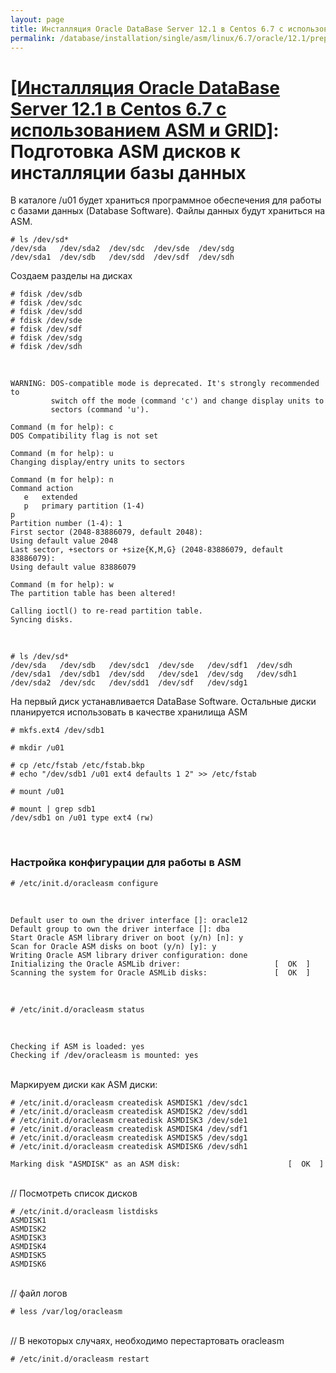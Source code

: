 ```yaml
---
layout: page
title: Инсталляция Oracle DataBase Server 12.1 в Centos 6.7 с использованием ASM и GRID - Подготовка ASM дисков к инсталляции базы данных
permalink: /database/installation/single/asm/linux/6.7/oracle/12.1/prepare-asm-disks/
---
```


# <a href="/database/installation/single/asm/linux/6.7/oracle/12.1/">[Инсталляция Oracle DataBase Server 12.1 в Centos 6.7 с использованием ASM и GRID]</a>: Подготовка ASM дисков к инсталляции базы данных



В каталоге /u01 будет храниться программное обеспечения для работы с базами данных (Database Software). Файлы данных будут храниться на ASM.


    # ls /dev/sd*
    /dev/sda   /dev/sda2  /dev/sdc  /dev/sde  /dev/sdg
    /dev/sda1  /dev/sdb   /dev/sdd  /dev/sdf  /dev/sdh


Создаем разделы на дисках

    # fdisk /dev/sdb
    # fdisk /dev/sdc
    # fdisk /dev/sdd
    # fdisk /dev/sde
    # fdisk /dev/sdf
    # fdisk /dev/sdg
    # fdisk /dev/sdh

<br/>


    WARNING: DOS-compatible mode is deprecated. It's strongly recommended to
             switch off the mode (command 'c') and change display units to
             sectors (command 'u').

    Command (m for help): c
    DOS Compatibility flag is not set

    Command (m for help): u
    Changing display/entry units to sectors

    Command (m for help): n
    Command action
       e   extended
       p   primary partition (1-4)
    p
    Partition number (1-4): 1
    First sector (2048-83886079, default 2048):
    Using default value 2048
    Last sector, +sectors or +size{K,M,G} (2048-83886079, default 83886079):
    Using default value 83886079

    Command (m for help): w
    The partition table has been altered!

    Calling ioctl() to re-read partition table.
    Syncing disks.


<br/>

    # ls /dev/sd*
    /dev/sda   /dev/sdb   /dev/sdc1  /dev/sde   /dev/sdf1  /dev/sdh
    /dev/sda1  /dev/sdb1  /dev/sdd   /dev/sde1  /dev/sdg   /dev/sdh1
    /dev/sda2  /dev/sdc   /dev/sdd1  /dev/sdf   /dev/sdg1


На первый диск устанавливается DataBase Software. Остальные диски планируется использовать в качестве хранилища ASM

    # mkfs.ext4 /dev/sdb1

    # mkdir /u01

    # cp /etc/fstab /etc/fstab.bkp
    # echo "/dev/sdb1 /u01 ext4 defaults 1 2" >> /etc/fstab

    # mount /u01

    # mount | grep sdb1
    /dev/sdb1 on /u01 type ext4 (rw)



<br/>

### Настройка конфигурации для работы в ASM

    # /etc/init.d/oracleasm configure

<br/>

    Default user to own the driver interface []: oracle12
    Default group to own the driver interface []: dba
    Start Oracle ASM library driver on boot (y/n) [n]: y
    Scan for Oracle ASM disks on boot (y/n) [y]: y
    Writing Oracle ASM library driver configuration: done
    Initializing the Oracle ASMLib driver:                     [  OK  ]
    Scanning the system for Oracle ASMLib disks:               [  OK  ]


<br/>

    # /etc/init.d/oracleasm status

<br/>

    Checking if ASM is loaded: yes
    Checking if /dev/oracleasm is mounted: yes


<br/>
Маркируем диски как ASM диски:


    # /etc/init.d/oracleasm createdisk ASMDISK1 /dev/sdc1
    # /etc/init.d/oracleasm createdisk ASMDISK2 /dev/sdd1
    # /etc/init.d/oracleasm createdisk ASMDISK3 /dev/sde1
    # /etc/init.d/oracleasm createdisk ASMDISK4 /dev/sdf1
    # /etc/init.d/oracleasm createdisk ASMDISK5 /dev/sdg1
    # /etc/init.d/oracleasm createdisk ASMDISK6 /dev/sdh1

    Marking disk "ASMDISK" as an ASM disk:                        [  OK  ]



<br/>
// Посмотреть список дисков

    # /etc/init.d/oracleasm listdisks
    ASMDISK1
    ASMDISK2
    ASMDISK3
    ASMDISK4
    ASMDISK5
    ASMDISK6

<br/>
// файл логов

    # less /var/log/oracleasm

<br/>
// В некоторых случаях, необходимо перестартовать oracleasm

    # /etc/init.d/oracleasm restart
